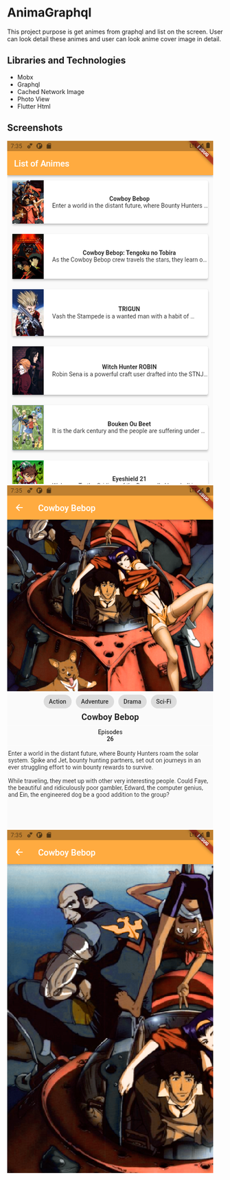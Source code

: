 # AnimaGraphql

This project purpose is get animes from graphql and list on the screen. User can look detail these animes and user can look anime cover image in detail.

## Libraries and Technologies

<ul>
<li>Mobx</li>
<li>Graphql</li>
<li>Cached Network Image</li>
<li>Photo View</li>
<li>Flutter Html</li>

</ul>

## Screenshots

![](Screenshot_1661877330.png)![](Screenshot_1661877334.png)![](Screenshot_1661877345.png)